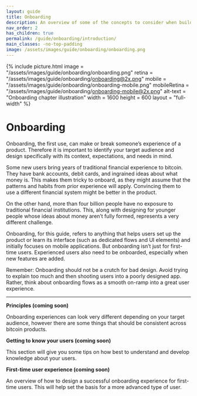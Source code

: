 ```yaml
---
layout: guide
title: Onboarding
description: An overview of some of the concepts to consider when building onboarding experiences.
nav_order: 2
has_children: true
permalink: /guide/onboarding/introduction/
main_classes: -no-top-padding
image: /assets/images/guide/onboarding/onboarding.png
---
```


<!--

Editor's notes

A brief introduction and summary of all pages in this section. The idea is that readers
scan this page to get an overview of the section and then decide which topics to dive into.

-->

{% include picture.html
   image = "/assets/images/guide/onboarding/onboarding.png"
   retina = "/assets/images/guide/onboarding/onboarding@2x.png"
   mobile = "/assets/images/guide/onboarding/onboarding-mobile.png"
   mobileRetina = "/assets/images/guide/onboarding/onboarding-mobile@2x.png"
   alt-text = "Onboarding chapter illustration"
   width = 1600
   height = 600
   layout = "full-width"
%}

# Onboarding

Onboarding, the first use, can make or break someone’s experience of a product. Therefore it is important to identify your target audience and design specifically with its context, expectations, and needs in mind. 

Some new users bring years of traditional financial experience to bitcoin. They have bank accounts, debit cards, and ingrained ideas about what money is. This makes them tricky to onboard, as they might assume that the patterns and habits from prior experience will apply. Convincing them to use a different financial system might be better in the product. 

On the other hand, more than four billion people have no exposure to traditional financial institutions. This, along with designing for younger people whose ideas about money aren’t fully formed, represents a very different challenge.

Onboarding, for this guide, refers to anything that helps users set up the product or learn its interface (such as dedicated flows and UI elements) and initially focuses on mobile applications. But onboarding isn’t just for first-time users. Experienced users also need to be onboarded, especially when new features are added. 

Remember: Onboarding should not be a crutch for bad design. Avoid trying to explain too much and then shooting users into a poorly designed app. Rather, think about onboarding flows as a smooth on-ramp into a great user experience.

---

**Principles (coming soon)**

Onboarding experiences can look very different depending on your target audience, however there are some things that should be consistent across bitcoin products.

**Getting to know your users (coming soon)**

This section will give you some tips on how best to understand and develop knowledge about your users.

**First-time user experience (coming soon)**

An overview of how to design a successful onboarding experience for first-time users. This will help set the basis for a more advanced type of user.

